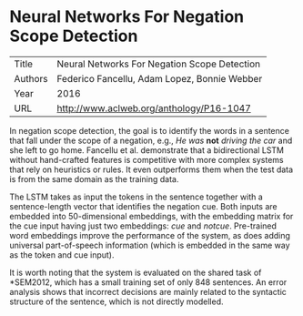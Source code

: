 # Neural Networks For Negation Scope Detection

|||
| --- | --- |
| Title | Neural Networks For Negation Scope Detection |
| Authors | Federico Fancellu, Adam Lopez, Bonnie Webber |
| Year | 2016 |
| URL | http://www.aclweb.org/anthology/P16-1047 |

In negation scope detection, the goal is to identify the words in a sentence
that fall under the scope of a negation, e.g., *He was* __not__ *driving the 
car* and she left to go home. Fancellu et al. demonstrate that a bidirectional
LSTM without hand-crafted features is competitive with more complex 
systems that rely on heuristics or rules. It even outperforms them when the test data is from the same domain
as the training data.

The LSTM takes as input the tokens in the sentence together with a sentence-length
vector that identifies the negation cue. Both inputs
are embedded into 50-dimensional embeddings, with the embedding matrix for the 
cue input having just two embeddings: *cue* and *notcue*. Pre-trained word
embeddings improve the performance of the system, as does adding universal part-of-speech
information (which is embedded in the same way as the token and cue input).

It is worth noting that the system is evaluated on the shared task of *SEM2012, which has a
small training set of only 848 sentences. An error analysis shows that incorrect decisions are
mainly related to the syntactic structure of the sentence, which is not directly
modelled. 
